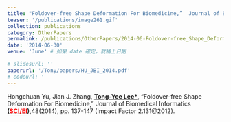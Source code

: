 ```yaml
---
title: "Foldover-free Shape Deformation For Biomedicine,”  Journal of Biomedical Informatics"
teaser: '/publications/image261.gif'
collection: publications
category: OtherPapers
permalink: /publications/OtherPapers/2014-06-Foldover-free_Shape_Deformation_For_Biomedicine
date: '2014-06-30'
venue: 'June' # 如果 date 確定，就補上日期

# slidesurl: ''
paperurl: '/Tony/papers/HU_JBI_2014.pdf'
# codeurl: '
---
```

	
Hongchuan Yu, Jian J. Zhang, <strong><u>Tong-Yee Lee*</u></strong>, “Foldover-free Shape Deformation For Biomedicine,”  Journal of Biomedical Informatics <strong><u> (<span style="color:red">SCI/EI</span>)</u></strong>,48(2014), pp. 137-147 (Impact Factor 2.131@2012).